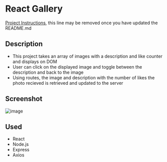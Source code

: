 # React Gallery

[Project Instructions](./INSTRUCTIONS.md), this line may be removed once you have updated the README.md

## Description

- This project takes an array of images with a description and like counter and displays on DOM 
- User can click on the displayed image and toggle between the description and back to the image
- Using routes, the image and description with the number of likes the photo recieved is retrieved and updated to the server


## Screenshot 

![image](https://user-images.githubusercontent.com/74434237/112762518-a84ed500-8fc5-11eb-9584-937cf7a9d2c2.png)

## Used

- React
- Node.js
- Express
- Axios
